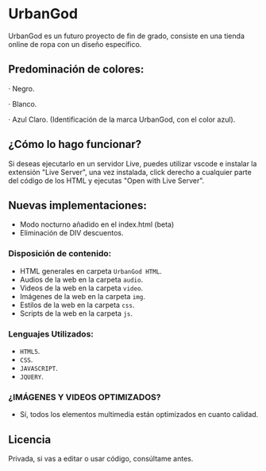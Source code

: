 # UrbanGod

UrbanGod es un futuro proyecto de fin de grado, consiste en una tienda online de ropa con un diseño específico.

## Predominación de colores:

· Negro.

· Blanco.

· Azul Claro. (Identificación de la marca UrbanGod, con el color azul).

## ¿Cómo lo hago funcionar?

Si deseas ejecutarlo en un servidor Live, puedes utilizar vscode e instalar la extensión "Live Server", una vez instalada, click derecho a cualquier parte del código de los HTML y ejecutas "Open with Live Server".


## Nuevas implementaciones:
- Modo nocturno añadido en el index.html (beta)
- Eliminación de DIV descuentos.

### Disposición de contenido:
- HTML generales en carpeta `UrbanGod HTML`.
- Audios de la web en la carpeta `audio`.
- Videos de la web en la carpeta `video`.
- Imágenes de la web en la carpeta `img`.
- Estilos de la web en la carpeta `css`.
- Scripts de la web en la carpeta `js`.
### Lenguajes Utilizados:
- `HTML5`.
- `CSS`.
- `JAVASCRIPT`.
- `JQUERY`.

### ¿IMÁGENES Y VIDEOS OPTIMIZADOS?
- Sí, todos los elementos multimedia están optimizados en cuanto calidad.

## Licencia
Privada, si vas a editar o usar código, consúltame antes.
